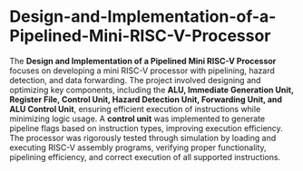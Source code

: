 # Design-and-Implementation-of-a-Pipelined-Mini-RISC-V-Processor

The **Design and Implementation of a Pipelined Mini RISC-V Processor** focuses on developing a mini RISC-V processor with pipelining, hazard detection, and data forwarding. The project involved designing and optimizing key components, including the **ALU, Immediate Generation Unit, Register File, Control Unit, Hazard Detection Unit, Forwarding Unit, and ALU Control Unit**, ensuring efficient execution of instructions while minimizing logic usage. A **control unit** was implemented to generate pipeline flags based on instruction types, improving execution efficiency. The processor was rigorously tested through simulation by loading and executing RISC-V assembly programs, verifying proper functionality, pipelining efficiency, and correct execution of all supported instructions.
